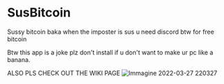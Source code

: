 # SusBitcoin
Sussy bitcoin baka when the imposter is sus u need discord btw for free bitcoin

Btw this app is a joke plz don't install if u don't want to make ur pc like a banana.

ALSO PLS CHECK OUT THE WIKI PAGE
![Immagine 2022-03-27 220327](https://user-images.githubusercontent.com/89683955/160298908-dbf3b15f-83f5-46db-b27e-e37e365dabd2.png)
